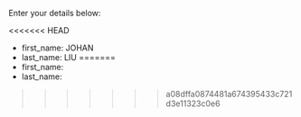 Enter your details below:

<<<<<<< HEAD
* first_name: JOHAN
* last_name: LIU
=======
* first_name: 
* last_name: 
>>>>>>> a08dffa0874481a674395433c721d3e11323c0e6
